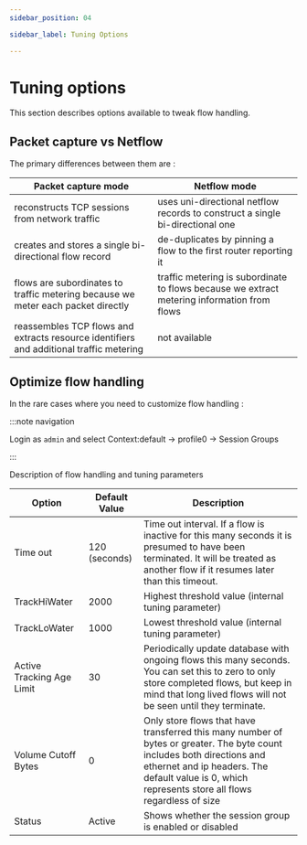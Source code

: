 ```yaml
---
sidebar_position: 04

sidebar_label: Tuning Options

---
```


# Tuning options

This section describes options available to tweak flow handling.

## Packet capture vs Netflow

The primary differences between them are :

| Packet capture mode                                                                     | Netflow mode                                                                                |
| --------------------------------------------------------------------------------------- | ------------------------------------------------------------------------------------------- |
| reconstructs TCP sessions from network traffic                                          | uses uni-directional netflow records to construct a single bi-directional one               |
| creates and stores a single bi-directional flow record                                  | de-duplicates by pinning a flow to the first router reporting it                            |
| flows are subordinates to traffic metering because we meter each packet directly        | traffic metering is subordinate to flows because we extract metering information from flows |
| reassembles TCP flows and extracts resource identifiers and additional traffic metering | not available                                                                               |

## Optimize flow handling

In the rare cases where you need to customize flow handling :

:::note navigation

Login as `admin` and select Context:default -\> profile0 -\> Session
Groups

:::

Description of flow handling and tuning parameters

| Option                    | Default Value | Description                                                                                                                                                                                                                   |
| ------------------------- | ------------- | ----------------------------------------------------------------------------------------------------------------------------------------------------------------------------------------------------------------------------- |
| Time out                  | 120 (seconds) | Time out interval. If a flow is inactive for this many seconds it is presumed to have been terminated. It will be treated as another flow if it resumes later than this timeout.                                              |
| TrackHiWater              | 2000          | Highest threshold value (internal tuning parameter)                                                                                                                                                                           |
| TrackLoWater              | 1000          | Lowest threshold value (internal tuning parameter)                                                                                                                                                                            |
| Active Tracking Age Limit | 30            | Periodically update database with ongoing flows this many seconds. You can set this to zero to only store completed flows, but keep in mind that long lived flows will not be seen until they terminate.                      |
| Volume Cutoff Bytes       | 0             | Only store flows that have transferred this many number of bytes or greater. The byte count includes both directions and ethernet and ip headers. The default value is 0, which represents store all flows regardless of size |
| Status                    | Active        | Shows whether the session group is enabled or disabled                                                                                                                                                                        |

